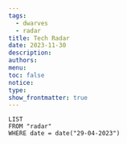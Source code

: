 ```yaml
---
tags:
  - dwarves
  - radar
title: Tech Radar
date: 2023-11-30
description: 
authors: 
menu: 
toc: false
notice: 
type: 
show_frontmatter: true
---
```


```dataview
LIST
FROM "radar"
WHERE date = date("29-04-2023")
```

